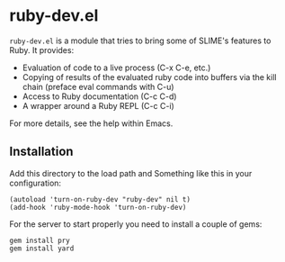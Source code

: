 ruby-dev.el
===========

`ruby-dev.el` is a module that tries to bring some of SLIME's features to
Ruby. It provides:

  - Evaluation of code to a live process (C-x C-e, etc.)
  - Copying of results of the evaluated ruby code into buffers via the kill chain (preface eval commands with C-u)
  - Access to Ruby documentation (C-c C-d)
  - A wrapper around a Ruby REPL (C-c C-i)

For more details, see the help within Emacs.

Installation
------------

Add this directory to the load path and Something like this in your
configuration:

    (autoload 'turn-on-ruby-dev "ruby-dev" nil t)
    (add-hook 'ruby-mode-hook 'turn-on-ruby-dev)

For the server to start properly you need to install a couple of gems:

    gem install pry
    gem install yard
